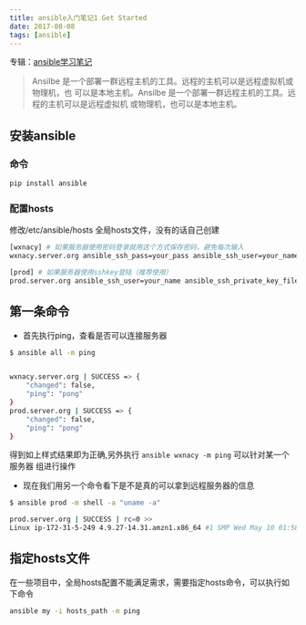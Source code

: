 ```yaml
---
title: ansible入门笔记1 Get Started
date: 2017-08-08
tags: [ansible]
---
```


专辑：[ansible学习笔记](/2017/08/14/ansible-2017-08-14-album-study-notes/)

> Ansilbe 是一个部署一群远程主机的工具。远程的主机可以是远程虚拟机或物理机，也
可以是本地主机。Ansilbe 是一个部署一群远程主机的工具。远程的主机可以是远程虚拟机
或物理机，也可以是本地主机。

<!-- move -->

<!-- toc -->

## 安装ansible
### 命令
```bash
pip install ansible
```
### 配置hosts
修改/etc/ansible/hosts 全局hosts文件，没有的话自己创建
```bash
[wxnacy] # 如果服务器使用密码登录就用这个方式保存密码，避免每次输入
wxnacy.server.org ansible_ssh_pass=your_pass ansible_ssh_user=your_name

[prod] # 如果服务器使用sshkey登陆（推荐使用）
prod.server.org ansible_ssh_user=your_name ansible_ssh_private_key_file=key_path
```
## 第一条命令

- 首先执行ping，查看是否可以连接服务器

```bash
$ ansible all -m ping


wxnacy.server.org | SUCCESS => {
    "changed": false,
    "ping": "pong"
}
prod.server.org | SUCCESS => {
    "changed": false,
    "ping": "pong"
}
```
得到如上样式结果即为正确,另外执行 `ansible wxnacy -m ping` 可以针对某一个服务器
组进行操作

- 现在我们用另一个命令看下是不是真的可以拿到远程服务器的信息

```bash
$ ansible prod -m shell -a "uname -a"

prod.server.org | SUCCESS | rc=0 >>
Linux ip-172-31-5-249 4.9.27-14.31.amzn1.x86_64 #1 SMP Wed May 10 01:58:40 UTC 2017 x86_64 x86_64 x86_64 GNU/Linux
```

## 指定hosts文件
在一些项目中，全局hosts配置不能满足需求，需要指定hosts命令，可以执行如下命令
```bash
ansible my -i hosts_path -m ping
```


